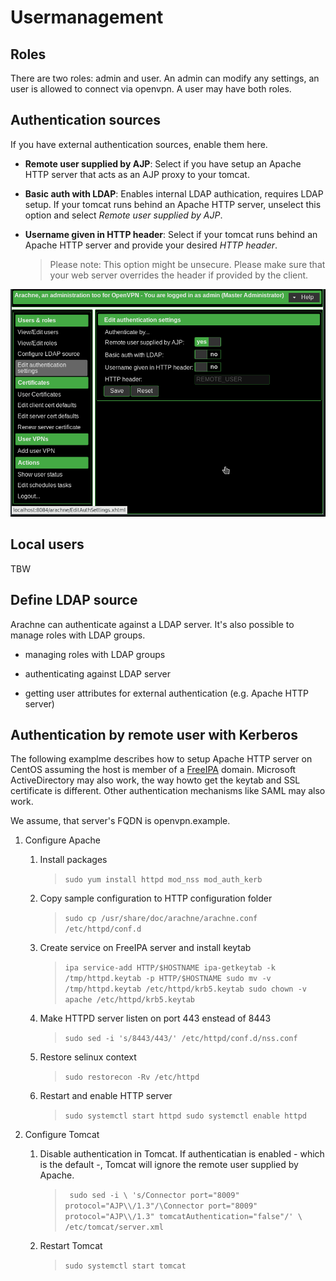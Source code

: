 # Usermanagement

## Roles

There are two roles: admin and user. An admin can modify any settings, an user
is allowed to connect via openvpn. A user may have both roles.

## Authentication sources

If you have external authentication sources, enable them here.

 - **Remote user supplied by AJP**: Select if you have setup an Apache HTTP server
   that acts as an AJP proxy to your tomcat.

 - **Basic auth with LDAP**: Enables internal LDAP authication, requires LDAP
   setup. If your tomcat runs behind an Apache HTTP server, unselect this
   option and select *Remote user supplied by AJP*.

 - **Username given in HTTP header**: Select if your tomcat runs behind an
   Apache HTTP server and provide your desired *HTTP header*.

   > Please note: This option might be unsecure. Please make sure that your web server overrides the header if provided by the client.

![Screenshot](img/AuthenticationSettings.png)

## Local users

TBW

## Define LDAP source

Arachne can authenticate against a LDAP server. It's also possible to manage
roles with LDAP groups.

 - managing roles with LDAP groups

 - authenticating against LDAP server

 - getting user attributes for external authentication (e.g. Apache HTTP
   server)

## Authentication by remote user with Kerberos

The following examplme describes how to setup Apache HTTP server on CentOS
assuming the host is member of a [FreeIPA](https://www.freeipa.org/page/Main_Page)
domain. Microsoft ActiveDirectory may also work, the way howto get the keytab
and SSL certificate is different. Other authentication mechanisms like SAML may
also work.

We assume, that server's FQDN is openvpn.example.

 1. Configure Apache

    1. Install packages
       > `sudo yum install httpd mod_nss mod_auth_kerb`

    1. Copy sample configuration to HTTP configuration folder
       > `sudo cp /usr/share/doc/arachne/arachne.conf /etc/httpd/conf.d`

    1. Create service on FreeIPA server and install keytab
       > `
ipa service-add HTTP/$HOSTNAME
ipa-getkeytab -k /tmp/httpd.keytab -p HTTP/$HOSTNAME
sudo mv -v /tmp/httpd.keytab /etc/httpd/krb5.keytab
sudo chown -v apache /etc/httpd/krb5.keytab
`

    1. Make HTTPD server listen on port 443 enstead of 8443
       >`sudo sed -i 's/8443/443/' /etc/httpd/conf.d/nss.conf`

    1. Restore selinux context
       > `sudo restorecon -Rv /etc/httpd`

    1. Restart and enable HTTP server
       >`
sudo systemctl start httpd
sudo systemctl enable httpd
`

  1. Configure Tomcat

     1. Disable authentication in Tomcat. If authenticatian is enabled - which
        is the default -, Tomcat will ignore the remote user supplied by Apache.

        > `
sudo sed -i \
    's/Connector port="8009" protocol="AJP\\/1.3"/\Connector port="8009" protocol="AJP\\/1.3" tomcatAuthentication="false"/' \
    /etc/tomcat/server.xml`

     1. Restart Tomcat

        > `sudo systemctl start tomcat`


